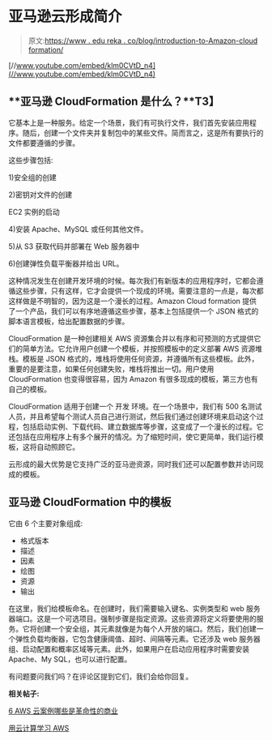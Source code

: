 # 亚马逊云形成简介

> 原文:[https://www . edu reka . co/blog/introduction-to-Amazon-cloud formation/](https://www.edureka.co/blog/introduction-to-amazon-cloudformation/)

[//www.youtube.com/embed/klm0CVtD_n4](//www.youtube.com/embed/klm0CVtD_n4)

## **亚马逊 CloudFormation 是什么？**T3】

它基本上是一种服务。给定一个场景，我们有可执行文件，我们首先安装应用程序。随后，创建一个文件夹并复制包中的某些文件。简而言之，这是所有要执行的文件都要遵循的步骤。

这些步骤包括:

1)安全组的创建

2)密钥对文件的创建

EC2 实例的启动

4)安装 Apache、MySQL 或任何其他文件。

5)从 S3 获取代码并部署在 Web 服务器中

6)创建弹性负载平衡器并给出 URL。

这种情况发生在创建开发环境的时候。每次我们有新版本的应用程序时，它都会遵循这些步骤，只有这样，它才会提供一个现成的环境。需要注意的一点是，每次都这样做是不明智的，因为这是一个漫长的过程。Amazon Cloud formation 提供了一个产品，我们可以有序地遵循这些步骤，基本上包括提供一个 JSON 格式的脚本语言模板，给出配置数据的步骤。

CloudFormation 是一种创建相关 AWS 资源集合并以有序和可预测的方式提供它们的简单方法。它允许用户创建一个模板，并按照模板中的定义部署 AWS 资源堆栈。模板是 JSON 格式的，堆栈将使用任何资源，并遵循所有这些模板。此外，重要的是要注意，如果任何创建失败，堆栈将推出一切。用户使用 CloudFormation 也变得很容易，因为 Amazon 有很多现成的模板，第三方也有自己的模板。

CloudFormation 适用于创建一个 开发 环境。在一个场景中，我们有 500 名测试人员，并且希望每个测试人员自己进行测试，然后我们通过创建环境来启动这个过程，包括启动实例、下载代码、建立数据库等步骤，这变成了一个漫长的过程。它还包括在应用程序上有多个展开的情况。为了缩短时间，使它更简单，我们运行模板，这将自动照顾它。

云形成的最大优势是它支持广泛的亚马逊资源，同时我们还可以配置参数并访问现成的模板。

## **亚马逊 CloudFormation** 中的模板

它由 6 个主要对象组成:

*   格式版本
*   描述
*   因素
*   绘图
*   资源
*   输出

在这里，我们给模板命名。在创建时，我们需要输入键名、实例类型和 web 服务器端口。这是一个可选项目。强制步骤是指定资源。这些资源将定义将要使用的服务。它将创建一个安全组，其元素就像是为每个人开放的端口。然后，我们创建一个弹性负载均衡器，它包含健康阈值、超时、间隔等元素。它还涉及 web 服务器组、启动配置和概率区域等元素。此外，如果用户在启动应用程序时需要安装 Apache、My SQL，也可以进行配置。

有问题要问我们吗？在评论区提到它们，我们会给你回复。

**相关帖子:**

[6 AWS 云案例哪些是革命性的商业](https://www.edureka.co/blog/top-6-aws-cloud-use-cases/)

[用云计算学习 AWS](https://www.edureka.co/blog/introduction-to-cloud-computing-with-aws-1/)